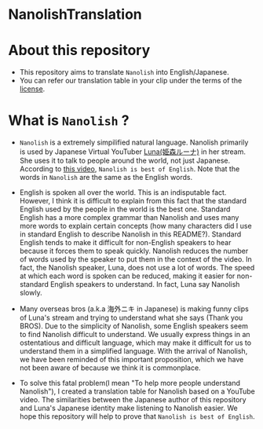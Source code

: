 # NanolishTranslation

# About this repository 

- This repository aims to translate `Nanolish` into English/Japanese.
- You can refer our translation table in your clip under the terms of the [license](LICENSE).

# What is `Nanolish` ?

- `Nanolish` is a extremely simpilified natural language. Nanolish primarily is used by Japanese Virtual YouTuber [Luna(姫森ルーナ)](https://www.youtube.com/channel/UCa9Y57gfeY0Zro_noHRVrnw) in her stream. She uses it to talk to people around the world, not just Japanese. According to [this video](https://youtu.be/Z8_LqTzWNOg?t=138), `Nanolish is best of English`. Note that the words in `Nanolish` are the same as the English words.

- English is spoken all over the world. This is an indisputable fact. However, I think it is difficult to explain from this fact that the standard English used by the people in the world is the best one. Standard English has a more complex grammar than Nanolish and uses many more words to explain certain concepts (how many characters did I use in standard English to describe Nanolish in this README?). Standard English tends to make it difficult for non-English speakers to hear because it forces them to speak quickly. Nanolish reduces the number of words used by the speaker to put them in the context of the video. In fact, the Nanolish speaker, Luna, does not use a lot of words. The speed at which each word is spoken can be reduced, making it easier for non-standard English speakers to understand. In fact, Luna say Nanolish slowly.
- Many overseas bros (a.k.a 海外ニキ in Japanese) is making funny clips of Luna's stream and trying to understand what she says (Thank you BROS). Due to the simplicity of Nanolish, some English speakers seem to find Nanolish difficult to understand. We usually express things in an ostentatious and difficult language, which may make it difficult for us to understand them in a simplified language. With the arrival of Nanolish, we have been reminded of this important proposition, which we have not been aware of because we think it is commonplace.
- To solve this fatal problem(I mean "To help more people understand Nanolish"), I created a translation table for Nanolish based on a YouTube video.
The similarities between the Japanese author of this repository and Luna's Japanese identity make listening to Nanolish easier. We hope this repository will help to prove that `Nanolish is best of English`.
